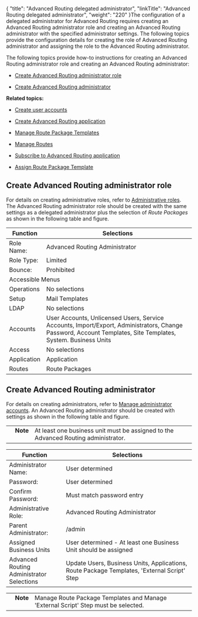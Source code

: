 {
    "title": "Advanced Routing delegated administrator",
    "linkTitle": "Advanced Routing delegated administrator",
    "weight": "220"
}The configuration of a delegated administrator for Advanced Routing requires creating an Advanced Routing administrator role and creating an Advanced Routing administrator with the specified administrator settings. The following topics provide the configuration details for creating the role of Advanced Routing administrator and assigning the role to the Advanced Routing administrator.

The following topics provide how-to instructions for creating an Advanced Routing administrator role and creating an Advanced Routing administrator:

-   [Create Advanced Routing administrator role](#create_role)
-   [Create Advanced Routing administrator](#create_admin)

**Related topics:**

-   [Create user accounts](../t_st_create_user_accounts)
-   [Create Advanced Routing application](../t_st_create_advanced_routing_application)
-   [Manage Route Package Templates](../t_st_manage_route_package_templates)
-   [Manage Routes](../t_st_manage_routes)
-   [Subscribe to Advanced Routing application](../t_st_subscribe_advanced_routing_application)
-   [Assign Route Package Template](../t_st_assign_route_package_template)

## <span id="Create_role"></span>Create Advanced Routing administrator role

For details on creating administrative roles, refer to [Administrative roles](../../../c_st_advancedaccountadministration/c_st_administrativeroles). The Advanced Routing administrator role should be created with the same settings as a delegated administrator plus the selection of *Route Packages* as shown in the following table and figure.

<table cellspacing="0">
   <col/>
   <col/>
   <thead>
      <tr>
         <th>Function</th>
         <th>Selections</th>
      </tr>
   </thead>
   <tbody>
      <tr>
         <td>Role Name:         </td>
         <td><span>Advanced Routing</span> Administrator         </td>
      </tr>
      <tr>
         <td>Role Type:         </td>
         <td>Limited         </td>
      </tr>
      <tr>
         <td>Bounce:         </td>
         <td>Prohibited         </td>
      </tr>
      <tr>
         <td colspan="2">Accessible Menus         </td>
      </tr>
      <tr>
         <td>Operations         </td>
         <td>No selections         </td>
      </tr>
      <tr>
         <td>Setup         </td>
         <td>Mail Templates         </td>
      </tr>
      <tr>
         <td>LDAP         </td>
         <td>No selections         </td>
      </tr>
      <tr>
         <td>Accounts         </td>
         <td>User Accounts, Unlicensed Users, Service Accounts, Import/Export, Administrators, Change Password, Account Templates, Site Templates, System. Business Units         </td>
      </tr>
      <tr>
         <td>Access         </td>
         <td>No selections         </td>
      </tr>
      <tr>
         <td>Application         </td>
         <td>Application         </td>
      </tr>
      <tr>
         <td>Routes         </td>
         <td>Route Packages         </td>
      </tr>
   </tbody>
</table>

## <span id="Create_admin"></span>Create Advanced Routing administrator

For details on creating administrators, refer to [Manage administrator accounts](../../../c_st_advancedaccountadministration/c_st_manageadministratoraccounts). An Advanced Routing administrator should be created with settings as shown in the following table and figure.

<table cellpadding="0" cellspacing="0">
   <col/>
   <col/>
   <col/>
      <tr>
         <td valign="top">         </td>
         <td valign="top"><span><b>Note</b></span>
         </td>
         <td data-mc-autonum="&lt;b&gt;Note&lt;/b&gt;" valign="top">At least one business unit must be assigned to the <span>Advanced Routing</span> administrator.         </td>
      </tr>
</table>

<table cellspacing="0">
   <col/>
   <col/>
   <thead>
      <tr>
         <th>Function</th>
         <th>Selections</th>
      </tr>
   </thead>
   <tbody>
      <tr>
         <td>Administrator Name:         </td>
         <td>User determined         </td>
      </tr>
      <tr>
         <td>Password:         </td>
         <td>User determined         </td>
      </tr>
      <tr>
         <td>Confirm Password:         </td>
         <td>Must match password entry         </td>
      </tr>
      <tr>
         <td>Administrative Role:         </td>
         <td><span>Advanced Routing</span> Administrator         </td>
      </tr>
      <tr>
         <td>Parent Administrator:         </td>
         <td>/admin         </td>
      </tr>
      <tr>
         <td>Assigned Business Units         </td>
         <td>User determined - At least one Business Unit should be assigned         </td>
      </tr>
      <tr>
         <td><span>Advanced Routing</span> <br/>Administrator Selections         </td>
         <td>Update Users, Business Units, Applications, Route Package Templates, 'External Script' Step         </td>
      </tr>
   </tbody>
</table>

<table cellpadding="0" cellspacing="0">
   <col/>
   <col/>
   <col/>
      <tr>
         <td valign="top">         </td>
         <td valign="top"><span><b>Note</b></span>
         </td>
         <td data-mc-autonum="&lt;b&gt;Note&lt;/b&gt;" valign="top">Manage Route Package Templates and Manage 'External Script' Step must be selected.         </td>
      </tr>
</table>
